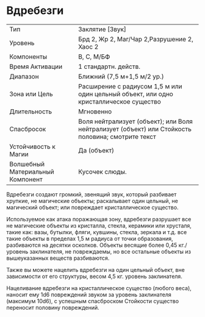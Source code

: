 
# Вдребезги

| | |
|---|---|
|Тип|Заклятие [Звук]|
|Уровень| Брд 2, Жр 2, Маг/Чар 2,Разрушение 2, Хаос 2|
|Компоненты| В, С, М/БФ|
|Время Активации| 1 стандартн. действ.|
|Диапазон| Ближний (7,5 м+1,5 м/2 ур.)|
|Зона или Цель| Расширение с радиусом 1,5 м или один цельный объект, или одно кристаллическое существо|
|Длительность| Мгновенно|
|Спасбросок| Воля нейтрализует (объект); или Воля нейтрализует (объект) или Стойкость половина; смотрите текст|
|Устойчивость к Магии| Да (объект)|
|Волшебный Материальный Компонент| Кусочек слюды.|

Вдребезги создают громкий, звенящий звук, который разбивает хрупкие, не магические объекты; раскалывает один цельный, не магический объект; или повреждает кристаллическое существо. 

Используемое как атака поражающая зону, вдребезги разрушает все не магические объекты из кристалла, стекла, керамики или хрусталя, такие как: вазы, бутылки, фляги, кувшины, стекла, зеркала и т.д. все такие объекты в пределах 1,5 м радиуса от точки образования, разбиваются на десятки осколков. Объекты весящие более 0,45 кг./уровень заклинателя, не повреждаемы, но все остальные объекты из вышеуказанных веществ разбиваются.

Также вы можете нацелить вдребезги на один цельный объект, вне зависимости от его структуры, весом 4,5 кг. уровень заклинателя. 

Нацеливание вдребезги на кристаллическое существо (любого веса), наносит ему 1d6 повреждений звуком за уровень заклинателя (максимум 10d6), с успешным спасброском Стойкости существо переносит половину повреждений.
